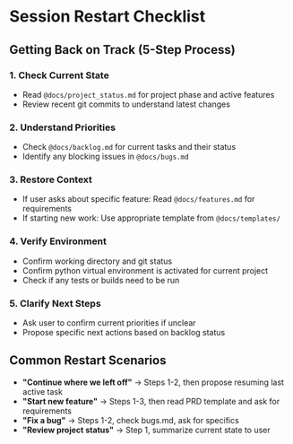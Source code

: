 # Session Restart Checklist

## Getting Back on Track (5-Step Process)

### 1. **Check Current State**
- Read `@docs/project_status.md` for project phase and active features
- Review recent git commits to understand latest changes

### 2. **Understand Priorities** 
- Check `@docs/backlog.md` for current tasks and their status
- Identify any blocking issues in `@docs/bugs.md`

### 3. **Restore Context**
- If user asks about specific feature: Read `@docs/features.md` for requirements
- If starting new work: Use appropriate template from `@docs/templates/`

### 4. **Verify Environment**
- Confirm working directory and git status
- Confirm python virtual environment is activated for current project
- Check if any tests or builds need to be run

### 5. **Clarify Next Steps**
- Ask user to confirm current priorities if unclear
- Propose specific next actions based on backlog status

## Common Restart Scenarios
- **"Continue where we left off"** → Steps 1-2, then propose resuming last active task
- **"Start new feature"** → Steps 1-3, then read PRD template and ask for requirements  
- **"Fix a bug"** → Steps 1-2, check bugs.md, ask for specifics
- **"Review project status"** → Step 1, summarize current state to user